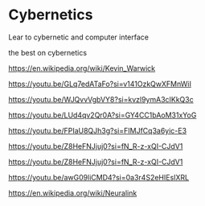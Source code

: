 # Cybernetics
Lear to cybernetic and computer interface

the best on cybernetics


https://en.wikipedia.org/wiki/Kevin_Warwick


https://youtu.be/GLq7edATaFo?si=v141OzkQwXFMnWiI



https://youtu.be/WJQvvVgbVY8?si=kvzl9ymA3cIKkQ3c



https://youtu.be/LUd4qv2Qr0A?si=GY4CC1bAoM31xYoG


https://youtu.be/FPIaU8QJh3g?si=FIMJfCq3a6yic-E3

https://youtu.be/Z8HeFNJjuj0?si=fN_R-z-xQI-CJdV1

https://youtu.be/Z8HeFNJjuj0?si=fN_R-z-xQI-CJdV1


https://youtu.be/awG09liCMD4?si=0a3r4S2eHIEsIXRL


https://en.wikipedia.org/wiki/Neuralink

